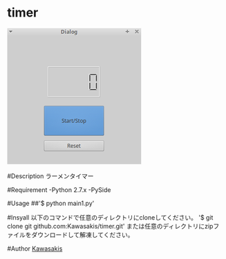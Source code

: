 timer
====

![demoimage](./demoimage.png)

#Description
ラーメンタイマー

#Requirement
-Python 2.7.x
-PySide

#Usage
##'$ python main1.py'

#Insyall
以下のコマンドで任意のディレクトリにcloneしてください。
'$ git clone git github.com:Kawasakis/timer.git'
または任意のディレクトリにzipファイルをダウンロードして解凍してください。

#Author
[Kawasakis](http://github.com/Kawasakis)
